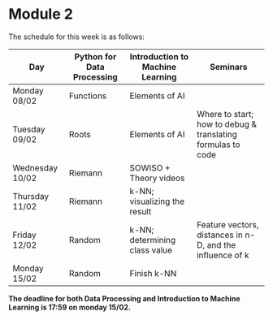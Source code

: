 
# Module 2

The schedule for this week is as follows:

| Day             | Python for Data Processing | Introduction to Machine Learning | Seminars                                                    |
|-----------------|----------------------------|----------------------------------|-------------------------------------------------------------|
| Monday 08/02    | Functions                  | Elements of AI                   |                                                             |
| Tuesday 09/02   | Roots                      | Elements of AI                   | Where to start; how to debug & translating formulas to code |
| Wednesday 10/02 | Riemann                    | SOWISO + Theory videos           |                                                             |
| Thursday 11/02  | Riemann                    | k-NN; visualizing the result     |                                                             |
| Friday 12/02    | Random                     | k-NN; determining class value    | Feature vectors, distances in n-D, and the influence of k   |
| Monday 15/02    | Random                     | Finish k-NN                      |                                                             |

**The deadline for both Data Processing and Introduction to Machine Learning is 17:59 on monday 15/02.**


